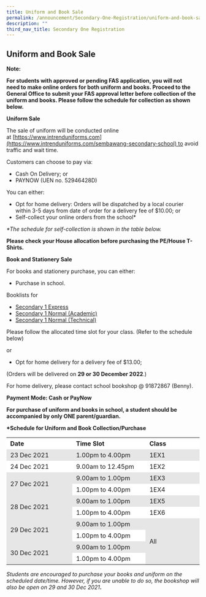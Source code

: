 ```yaml
---
title: Uniform and Book Sale
permalink: /announcement/Secondary-One-Registration/uniform-and-book-sale/
description: ""
third_nav_title: Secondary One Registration
---
```

## Uniform and Book Sale


**Note:**

**For students with approved or pending FAS application, you will not need to make online orders for both uniform and books. Proceed to the General Office to submit your FAS approval letter before collection of the uniform and books. Please follow the schedule for collection as shown below.**

**Uniform Sale**

The sale of uniform will be conducted online at [https://www.intrenduniforms.com](https://www.intrenduniforms.com/sembawang-secondary-school) to avoid traffic and wait time.

Customers can choose to pay via:

*   Cash On Delivery; or
*   PAYNOW (UEN no. 52946428D)

You can either:

*   Opt for home delivery: Orders will be dispatched by a local courier within 3-5 days from date of order for a delivery fee of $10.00; or
*   Self-collect your online orders from the school\*

_\*The schedule for self-collection is shown in the table below._

**Please check your House allocation before purchasing the PE/House T-Shirts.**

**Book and Stationery Sale**

For books and stationery purchase, you can either:

*   Purchase in school.

Booklists for

*   [Secondary 1 Express](https://sembawangsec.moe.edu.sg/wp-content/uploads/2021/12/1EX-Booklist-1.pdf)
*   [Secondary 1 Normal (Academic)](https://sembawangsec.moe.edu.sg/wp-content/uploads/2021/12/1NA-Booklist-1.pdf)
*   [Secondary 1 Normal (Technical)](https://sembawangsec.moe.edu.sg/wp-content/uploads/2021/12/1NT-Booklist-1.pdf)

Please follow the allocated time slot for your class. (Refer to the schedule below)

or

*   Opt for home delivery for a delivery fee of $13.00;

(Orders will be delivered on **29 or 30 December 2022**.)

For home delivery, please contact school bookshop @ 91872867 (Benny).

**Payment Mode: Cash or PayNow**

**For purchase of uniform and books in school, a student should be accompanied by only ONE parent/guardian.**

**\*Schedule for Uniform and Book Collection/Purchase**

<table style="box-sizing: inherit; border-collapse: collapse; border-spacing: 0px; max-width: 100%;"><tbody style="box-sizing: inherit;"><tr style="box-sizing: inherit; background: rgb(255, 255, 255);"><td width="162" style="box-sizing: inherit; padding: 5px 10px;"><strong style="box-sizing: inherit; font-weight: bold;">Date</strong></td><td width="181" style="box-sizing: inherit; padding: 5px 10px;"><strong style="box-sizing: inherit; font-weight: bold;">Time Slot</strong></td><td width="128" style="box-sizing: inherit; padding: 5px 10px;"><strong style="box-sizing: inherit; font-weight: bold;">Class</strong></td></tr><tr style="box-sizing: inherit; background: rgb(230, 230, 230);"><td width="162" style="box-sizing: inherit; padding: 5px 10px;">23 Dec 2021</td><td width="181" style="box-sizing: inherit; padding: 5px 10px;">1.00pm to 4.00pm</td><td width="128" style="box-sizing: inherit; padding: 5px 10px;">1EX1</td></tr><tr style="box-sizing: inherit; background: rgb(255, 255, 255);"><td width="162" style="box-sizing: inherit; padding: 5px 10px;">24 Dec 2021</td><td width="181" style="box-sizing: inherit; padding: 5px 10px;">9.00am to 12.45pm</td><td width="128" style="box-sizing: inherit; padding: 5px 10px;">1EX2</td></tr><tr style="box-sizing: inherit; background: rgb(230, 230, 230);"><td rowspan="2" width="162" style="box-sizing: inherit; padding: 5px 10px;">27 Dec 2021</td><td width="181" style="box-sizing: inherit; padding: 5px 10px;">9.00am to 1.00pm</td><td width="128" style="box-sizing: inherit; padding: 5px 10px;">1EX3</td></tr><tr style="box-sizing: inherit; background: rgb(255, 255, 255);"><td width="181" style="box-sizing: inherit; padding: 5px 10px;">1.00pm to 4.00pm</td><td width="128" style="box-sizing: inherit; padding: 5px 10px;">1EX4</td></tr><tr style="box-sizing: inherit; background: rgb(230, 230, 230);"><td rowspan="2" width="162" style="box-sizing: inherit; padding: 5px 10px;">28 Dec 2021</td><td width="181" style="box-sizing: inherit; padding: 5px 10px;">9.00am to 1.00pm</td><td width="128" style="box-sizing: inherit; padding: 5px 10px;">1EX5</td></tr><tr style="box-sizing: inherit; background: rgb(255, 255, 255);"><td width="181" style="box-sizing: inherit; padding: 5px 10px;">1.00pm to 4.00pm</td><td width="128" style="box-sizing: inherit; padding: 5px 10px;">1EX6</td></tr><tr style="box-sizing: inherit; background: rgb(230, 230, 230);"><td rowspan="2" width="162" style="box-sizing: inherit; padding: 5px 10px;">29 Dec 2021</td><td width="181" style="box-sizing: inherit; padding: 5px 10px;">9.00am to 1.00pm</td><td rowspan="4" width="128" style="box-sizing: inherit; padding: 5px 10px;">All</td></tr><tr style="box-sizing: inherit; background: rgb(255, 255, 255);"><td width="181" style="box-sizing: inherit; padding: 5px 10px;">1.00pm to 4.00pm</td></tr><tr style="box-sizing: inherit; background: rgb(230, 230, 230);"><td rowspan="2" width="162" style="box-sizing: inherit; padding: 5px 10px;">30 Dec 2021</td><td width="181" style="box-sizing: inherit; padding: 5px 10px;">9.00am to 1.00pm</td></tr><tr style="box-sizing: inherit; background: rgb(255, 255, 255);"><td width="181" style="box-sizing: inherit; padding: 5px 10px;">1.00pm to 4.00pm</td></tr></tbody></table>

_Students are encouraged to purchase your books and uniform on the scheduled date/time. However, if you are unable to do so, the bookshop will also be open on 29 and 30 Dec 2021_**.**
